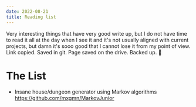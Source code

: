 ```yaml
---
date: 2022-08-21
title: Reading list
---
```


Very interesting things that have very good write up, but I do not have time to read it all at the day when I see it and it's not usually aligned with current projects, but damn it's sooo good that I cannot lose it from my point of view. Link copied. Saved in git. Page saved on the drive. Backed up. 🤞

# The List

- Insane house/dungeon generator using Markov algorithms https://github.com/mxgmn/MarkovJunior
